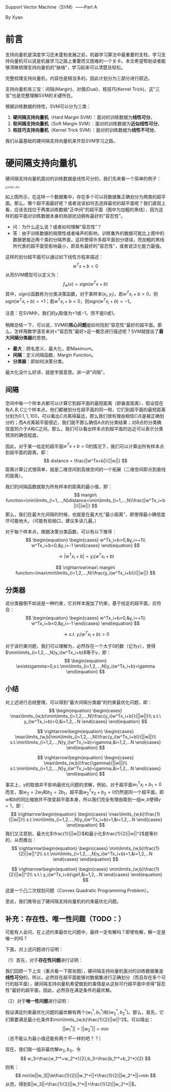 Support Vector Machine（SVM）——Part A

By Xyao

# 前言

支持向量机是深度学习还未蓬勃发展之前，机器学习算法中最重要的支柱，学习支持向量机可以说是机器学习之路上重要而又困难的一个关卡。本文希望帮助读者能够清晰梳理支持向量机的"脉络"，学习起来可以清楚且轻松。

完整梳理支持向量机，内容也是相当多的，因此计划分为三部分进行叙述。

支持向量机有三宝：间隔(Margin)、对偶(Dual)、核技巧(Kernel Trick)，这"三宝"也是完整理解SVM的关键所在。

根据训练数据的特性，SVM可以分为三类：

1. **硬间隔支持向量机**（Hard Margin SVM）：面对的训练数据为**线性可分**。
2. **软间隔支持向量机**（Soft Margin SVM）：面对的训练数据为**近似线性可分**。
3. **核技巧支持向量机**（Kernel Trick SVM）：面对的训练数据为**线性不可分**。

我们从最基础的硬间隔支持向量机来开启SVM学习之路。

# 硬间隔支持向量机

硬间隔支持向量机面对的训练数据是线性可分的，我们先来看一个简单的例子：

<img src="https://i.loli.net/2020/05/01/RlCweKtkJGsDvuI.jpg" alt="SVM_1.JPG" style="zoom:50%;" />

如上图所示，在这样一个数据集中，存在多个可以将数据集正确划分为两类的超平面。那么。哪个超平面最好呢？或者说该如何去选择最优的超平面呢？我们直观上看，应该去找位于两类训练数据"正中间"的超平面（图中为加粗的黑线），因为这样的超平面对训练数据本身的局部扰动拥有最好的"容忍性"。

- 问：为什么这么说？或者如何理解"容忍性"？
- 答：由于训练数据的局限性或者噪声的影响，训练集外的数据可能比上图中的数据更接近两个类的分隔界面，这将使得许多超平面划分错误，而加粗的黑线所代表的超平面受影响最小，即具有最好的"容忍性"，或者说泛化能力最强。

这样的划分超平面可以通过如下线性方程来描述：
$$
w^Tx+b=0
$$
从而SVM模型可以定义为：
$$
f_w(x)=sign(w^Tx+b)
$$
其中，$sign()$函数称为分类决策函数，对于某样本$(x_i,y_i)$，若$w^Tx_i+b>0$，则$sign(w^Tx_i+b)=+1$；若$w^Tx_i+b<0$，则$sign(w^Tx_i+b)=-1$。

注意：在SVM中，我们的$y_i$取值为$+1$或$-1$，而不是$0$或$1$。

稍微总结一下，可以说，SVM的**核心问题**是如何找到"容忍性"最好的超平面。那么，怎样用数学语言来对<"容忍性"最好>这一概念进行描述呢？SVM就提出了**最大间隔分类器**的思想。

- **最大**：顾名思义，最大化，即Maximum。
- **间隔**：定义间隔函数，Margin Function。
- **分类器**：即如何决策分类。

最大化没什么好讲，就是字面意思。讲一讲"间隔"。

## 间隔

空间中每一个样本点都可以计算它到超平面的最短距离（即垂直距离），假设现在有$A,B,C$三个样本点，他们都被划分在超平面的同一侧，它们到超平面的最短距离分别为$0.1,1,100$，可以看出$C$点离得最远，那么我们很有理由相信$C$点是被正确划分的；而$A$点离超平面很近，我们就不那么确信$A$点的分类结果；对$B$点的分类确信度则介于$A$和$C$之间。那么，我们可以看出样本点到超平面的远近可以表示分类预测的确信程度。

因此，对于某一给定的超平面$w^Tx+b=0$的情况下，我们可以计算出所有样本点到超平面的距离，即：
$$
distance = \frac{|w^Tx+b|}{||w||}
$$
距离计算公式很简单，就是二维空间到高维空间的一个拓展（二维空间即点到直线的距离）。

我们的间隔函数就取为所有样本的距离的最小值，即：
$$
margin\ function=\min\limits_{i=1,...,N}distance=\min\limits_{i=1,...,N}\frac{|w^Tx_i+b|}{||w||}
$$
那么，我们在最大化间隔的时候，也就是在最大化"最小距离"，即使得最小确信度尽可能地大。（可能有些拗口，建议多读几遍。）

对于每个样本点，根据决策分类函数，可以有以下推导：
$$
\begin{equation}
\begin{cases}
w^Tx_i+b>0,&y_i=+1\\
w^Tx_i+b<0,&y_i=-1
\end{cases}
\end{equation}
$$

$$
\rightarrow |w^Tx_i+b|=y_i(w^Tx_i+b)
$$

$$
\rightarrow\max\ margin\ function=\max\min\limits_{i=1,2,...,N}\frac{y_i(w^Tx_i+b)}{||w||}
$$

## 分类器

说分类器倒不如说是一种约束，它对样本施加了约束，基于给定的超平面，应符合：
$$
\begin{equation}
\begin{cases}
w^Tx_i+b>0,&y_i=+1\\
w^Tx_i+b<0,&y_i=-1
\end{cases}
\end{equation}
$$

$$
\rightarrow s.t. \ y_i(w^Tx_i+b)>0
$$

对于该约束问题，我们可以理解为，必然存在一个大于0的数（记为$\gamma$），使得$\min\limits_{i=1,2,...,N}y_i(w^Tx_i+b)$等于$\gamma$，即：
$$
\begin{equation}
\exists\gamma>0,s.t.\min\limits_{i=1,2,...,N}y_i(w^Tx_i+b)=\gamma
\end{equation}
$$

## 小结

对上述进行总结整理，可以得到"最大间隔分类器"的约束最优化问题，即：
$$
\begin{equation}
\begin{cases}
\max\limits_{w,b}\min\limits_{i=1,2,...,N}\frac{y_i(w^Tx_i+b)}{||w||}\\
s.t.\ y_i(w^Tx_i+b)>0,&i=1,2,...N
\end{cases}
\end{equation}
$$

$$
\rightarrow\begin{equation}
\begin{cases}
\max\limits_{w,b}\min\limits_{i=1,2,...,N}\frac{y_i(w^Tx_i+b)}{||w||}\\
s.t.\min\limits_{i=1,2,...,N}y_i(w^Tx_i+b)=\gamma,&i=1,2,...N
\end{cases}
\end{equation}
$$

$$
\rightarrow\begin{equation}
\begin{cases}
\max\limits_{w,b}\frac{\gamma}{||w||}\\
s.t.\min\limits_{i=1,2,...,N}y_i(w^Tx_i+b)=\gamma,&i=1,2,...N
\end{cases}
\end{equation}
$$

事实上，$\gamma$的取值并不影响最优化问题的求解，例如，对于超平面$w_1^Tx_i+b_1=0$而言，取$w_2=2w_1$和$b_2=2b_1$，超平面$w_2^Tx_2+b_2=0$仍然是同一个超平面，即$w$和$b$的同比缩放并不改变超平面本身，所以我们完全有理由取到一组$w,b$使得$\gamma=1$，即：
$$
\rightarrow\begin{equation}
\begin{cases}
\max\limits_{w,b}\frac{1}{||w||}\\
s.t.\min\limits_{i=1,2,...,N}y_i(w^Tx_i+b)=1,&i=1,2,...N
\end{cases}
\end{equation}
$$
我们又注意到，最大化$\frac{1}{||w||}$和最小化$\frac{1}{2}||w||^2$是等价的，从而推出：
$$
\rightarrow\begin{equation}
\begin{cases}
\min\limits_{w,b}\frac{1}{2}||w||^2\\
s.t.\min\limits_{i=1,2,...,N}y_i(w^Tx_i+b)=1,&i=1,2,...N
\end{cases}
\end{equation}
$$

$$
\rightarrow\begin{equation}
\begin{cases}
\min\limits_{w,b}\frac{1}{2}||w||^2\\
s.t.\ y_i(w^Tx_i+b)\ge1,&i=1,2,...N
\end{cases}
\end{equation}
$$

这是一个凸二次规划问题（Convex Quadratic Programming Problem）。

至此，我们推导出了硬间隔支持向量机的约束最优化问题。

## 补充：存在性、唯一性问题（TODO：）

可能有人会问，在上述约束最优化问题中，最终一定有解吗？即使有解，解一定是唯一的吗？

下面，对上述问题进行证明：

（1）首先，对于**存在性问题**进行证明：

我们回顾一下上文（重点看一下那张图），硬间隔支持向量机面对的训练数据集是**线性可分**的，所以，必然存在超平面能够对数据集进行正确划分（而且存在多个可行的超平面），硬间隔支持向量机希望做到的事情是从这些可行超平面中求得"容忍性"最好的超平面，因此，必然存在满足条件的最优解。

（2）对于**唯一性问题**进行证明：

假设满足约束最优化问题的最优解有两个$(w_1^*,b_1^*)$和$(w_2^*,b_2^*)$。那么，首先，它们需要满足最小化条件$\min\limits_{w,b}\frac{1}{2}||w||^2$，可以得出：
$$
||w_1^*||=||w_2^*||=min
$$
（总不能认为最小值还能有两个不一样的吧？？）

现在，我们取一组非最优解$w_3,b_3$，令
$$
w_3=\frac{w_1^*+w_2^*}{2},b_3=\frac{b_1^*+b_2^*}{2}
$$
则有：
$$
min\le||w_3||\le\frac{1}{2}||w_1^*||+\frac{1}{2}||w_2^*||=min
$$
从而，得到$||w_3||=\frac{1}{2}||w_1^*||+\frac{1}{2}||w_2^*||$，

